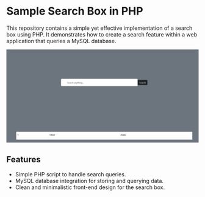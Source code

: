 # Sample Search Box in PHP

This repository contains a simple yet effective implementation of a search box using PHP. It demonstrates how to create a search feature within a web application that queries a MySQL database.

![Search Box Screenshot](ss.png)

## Features

- Simple PHP script to handle search queries.
- MySQL database integration for storing and querying data.
- Clean and minimalistic front-end design for the search box.

